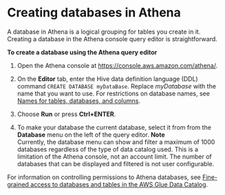 # Creating databases in Athena<a name="creating-databases"></a>

A database in Athena is a logical grouping for tables you create in it\. Creating a database in the Athena console query editor is straightforward\.

**To create a database using the Athena query editor**

1. Open the Athena console at [https://console\.aws\.amazon\.com/athena/](https://console.aws.amazon.com/athena/home)\.

1. On the **Editor** tab, enter the Hive data definition language \(DDL\) command `CREATE DATABASE myDataBase`\. Replace *myDatabase* with the name that you want to use\. For restrictions on database names, see [Names for tables, databases, and columns](tables-databases-columns-names.md)\.

1. Choose **Run** or press **Ctrl\+ENTER**\.

1. To make your database the current database, select it from from the **Database** menu on the left of the query editor\.
**Note**  
Currently, the database menu can show and filter a maximum of 1000 databases regardless of the type of data catalog used\. This is a limitation of the Athena console, not an account limit\. The number of databases that can be displayed and filtered is not user configurable\.

For information on controlling permissions to Athena databases, see [Fine\-grained access to databases and tables in the AWS Glue Data Catalog](fine-grained-access-to-glue-resources.md)\.